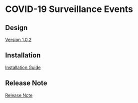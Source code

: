# COVID-19 Surveillance Events

## Design

[Version 1.0.2](#c19-evt-design)

## Installation

[Installation Guide](#c19-evt-installation)

## Release Note

[Release Note](#c19-evt-release-note)
